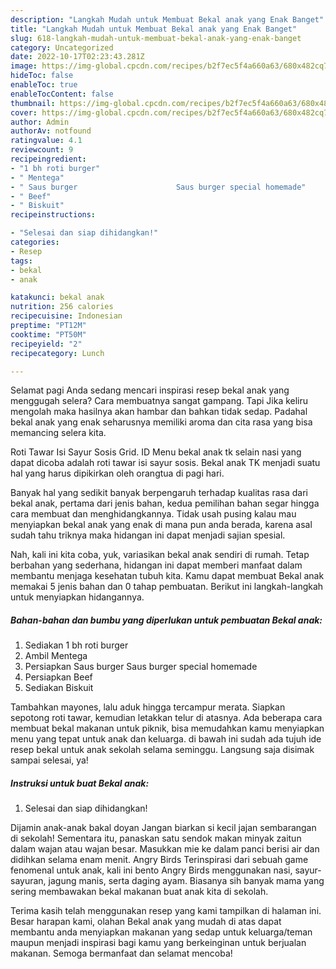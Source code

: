 ```yaml
---
description: "Langkah Mudah untuk Membuat Bekal anak yang Enak Banget"
title: "Langkah Mudah untuk Membuat Bekal anak yang Enak Banget"
slug: 618-langkah-mudah-untuk-membuat-bekal-anak-yang-enak-banget
category: Uncategorized
date: 2022-10-17T02:23:43.281Z
image: https://img-global.cpcdn.com/recipes/b2f7ec5f4a660a63/680x482cq70/bekal-anak-foto-resep-utama.jpg
hideToc: false
enableToc: true
enableTocContent: false
thumbnail: https://img-global.cpcdn.com/recipes/b2f7ec5f4a660a63/680x482cq70/bekal-anak-foto-resep-utama.jpg
cover: https://img-global.cpcdn.com/recipes/b2f7ec5f4a660a63/680x482cq70/bekal-anak-foto-resep-utama.jpg
author: Admin
authorAv: notfound
ratingvalue: 4.1
reviewcount: 9
recipeingredient:
- "1 bh roti burger"
- " Mentega"
- " Saus burger                      Saus burger special homemade"
- " Beef"
- " Biskuit"
recipeinstructions:

- "Selesai dan siap dihidangkan!"
categories:
- Resep
tags:
- bekal
- anak

katakunci: bekal anak 
nutrition: 256 calories
recipecuisine: Indonesian
preptime: "PT12M"
cooktime: "PT50M"
recipeyield: "2"
recipecategory: Lunch

---
```



Selamat pagi Anda sedang mencari inspirasi resep bekal anak yang menggugah selera? Cara membuatnya sangat gampang. Tapi Jika keliru mengolah maka hasilnya akan hambar dan bahkan tidak sedap. Padahal bekal anak yang enak seharusnya memiliki aroma dan cita rasa yang bisa memancing selera kita.


Roti Tawar Isi Sayur Sosis Grid. ID Menu bekal anak tk selain nasi yang dapat dicoba adalah roti tawar isi sayur sosis. Bekal anak TK menjadi suatu hal yang harus dipikirkan oleh orangtua di pagi hari.

Banyak hal yang sedikit banyak berpengaruh terhadap kualitas rasa dari bekal anak, pertama dari jenis bahan, kedua pemilihan bahan segar hingga cara membuat dan menghidangkannya. Tidak usah pusing kalau mau menyiapkan bekal anak yang enak di mana pun anda berada, karena asal sudah tahu triknya maka hidangan ini dapat menjadi sajian spesial.


Nah, kali ini kita coba, yuk, variasikan bekal anak sendiri di rumah. Tetap berbahan yang sederhana, hidangan ini dapat memberi manfaat dalam membantu menjaga kesehatan tubuh kita. Kamu dapat membuat Bekal anak memakai 5 jenis bahan dan 0 tahap pembuatan. Berikut ini langkah-langkah untuk menyiapkan hidangannya.

<!--inarticleads1-->

##### Bahan-bahan dan bumbu yang diperlukan untuk pembuatan Bekal anak:

1. Sediakan 1 bh roti burger
1. Ambil  Mentega
1. Persiapkan  Saus burger                      Saus burger special homemade
1. Persiapkan  Beef
1. Sediakan  Biskuit


Tambahkan mayones, lalu aduk hingga tercampur merata. Siapkan sepotong roti tawar, kemudian letakkan telur di atasnya. Ada beberapa cara membuat bekal makanan untuk piknik, bisa memudahkan kamu menyiapkan menu yang tepat untuk anak dan keluarga. di bawah ini sudah ada tujuh ide resep bekal untuk anak sekolah selama seminggu. Langsung saja disimak sampai selesai, ya! 

<!--inarticleads2-->

##### Instruksi untuk buat Bekal anak:


1. Selesai dan siap dihidangkan!

Dijamin anak-anak bakal doyan Jangan biarkan si kecil jajan sembarangan di sekolah! Sementara itu, panaskan satu sendok makan minyak zaitun dalam wajan atau wajan besar. Masukkan mie ke dalam panci berisi air dan didihkan selama enam menit. Angry Birds Terinspirasi dari sebuah game fenomenal untuk anak, kali ini bento Angry Birds menggunakan nasi, sayur-sayuran, jagung manis, serta daging ayam. Biasanya sih banyak mama yang sering membawakan bekal makanan buat anak kita di sekolah. 

Terima kasih telah menggunakan resep yang kami tampilkan di halaman ini. Besar harapan kami, olahan Bekal anak yang mudah di atas dapat membantu anda menyiapkan makanan yang sedap untuk keluarga/teman maupun menjadi inspirasi bagi kamu yang berkeinginan untuk berjualan makanan. Semoga bermanfaat dan selamat mencoba!
